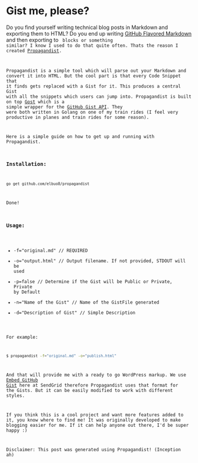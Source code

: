 # Gist me, please?

Do you find yourself writing technical blog posts in Markdown and exporting them to HTML? Do you end up writing [GitHub Flavored Markdown](https://help.github.com/articles/github-flavored-markdown) and then exporting to <code> blocks or something similar? I know I used to do that quite often. Thats the reason I created [Propagandist](https://github.com/elbuo8/propagandist).

Propagandist is a simple tool which will parse out your Markdown and convert it into HTML. But the cool part is that every Code Snippet that it finds gets replaced with a Gist for it. This produces a central Gist with all the snippets which users can jump into. Propagandist is built on top [Gost](https://github.com/elbuo8/gost) which is a simple wrapper for the [GitHub Gist API](https://developer.github.com/v3/gists/). They were both written in Golang on one of my train rides (I feel very productive in planes and train rides for some reason).

Here is a simple guide on how to get up and running with Propagandist.

### Installation:

```bash
go get github.com/elbuo8/propagandist
```

Done!

### Usage:

* -f="original.md"         // REQUIRED
* -o="output.html"         // Output filename. If not provided, STDOUT will be used
* -p=false                 // Determine if the Gist will be Public or Private, Private by Default
* -n="Name of the Gist"    // Name of the GistFile generated
* -d="Description of Gist" // Simple Description

For example:

```bash
$ propagandist -f="original.md" -o="publish.html"
```

And that will provide me with a ready to go WordPress markup. We use [Embed GitHub Gist](http://wordpress.org/plugins/embed-github-gist/) here at SendGrid therefore Propagandist uses that format for the Gists. But it can be easily modified to work with different styles.

If you think this is a cool project and want more features added to it, you know where to find me! It was originally developed to make blogging easier for me. If it can help anyone out there, I'd be super happy :)

Disclaimer: This post was generated using Propagandist! (Inception ah)
